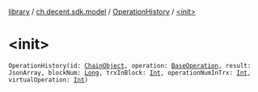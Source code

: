 [library](../../index.md) / [ch.decent.sdk.model](../index.md) / [OperationHistory](index.md) / [&lt;init&gt;](./-init-.md)

# &lt;init&gt;

`OperationHistory(id: `[`ChainObject`](../-chain-object/index.md)`, operation: `[`BaseOperation`](../../ch.decent.sdk.model.operation/-base-operation/index.md)`, result: JsonArray, blockNum: `[`Long`](https://kotlinlang.org/api/latest/jvm/stdlib/kotlin/-long/index.html)`, trxInBlock: `[`Int`](https://kotlinlang.org/api/latest/jvm/stdlib/kotlin/-int/index.html)`, operationNumInTrx: `[`Int`](https://kotlinlang.org/api/latest/jvm/stdlib/kotlin/-int/index.html)`, virtualOperation: `[`Int`](https://kotlinlang.org/api/latest/jvm/stdlib/kotlin/-int/index.html)`)`